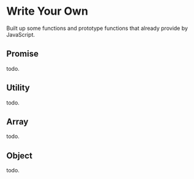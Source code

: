 # Write Your Own

Built up some functions and prototype functions that already provide by JavaScript.

## Promise

todo.

## Utility

todo.

## Array

todo.

## Object

todo.

